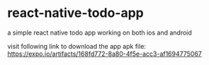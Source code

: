 # react-native-todo-app
a simple react native todo app working on both ios and android

visit following link to download the app apk file:
https://expo.io/artifacts/168fd772-8a80-4f5e-acc3-af1694775067



